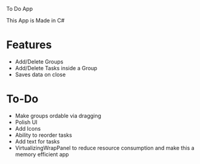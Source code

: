 To Do App

This App is Made in C#

# Features
- Add/Delete Groups
- Add/Delete Tasks inside a Group 
- Saves data on close

# To-Do
- Make groups ordable via dragging
- Polish UI
- Add Icons
- Ability to reorder tasks
- Add text for tasks
- VirtualizingWrapPanel to reduce resource consumption and make this a memory efficient app
